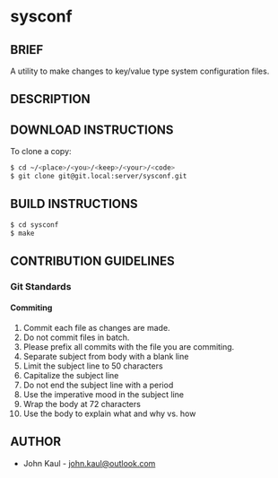 <!--------------------------------------------*- MARKDOWN -*------
File Last Updated: October 21 2020 16:01

File:    readme.md
Author:  John Kaul <john.kaul@outlook.com>
Brief:   This section should contain infomation about this project.
------------------------------------------------------------------>

# sysconf

## BRIEF

A utility to make changes to key/value type system configuration
files.

## DESCRIPTION


## DOWNLOAD INSTRUCTIONS

To clone a copy:

```bash
$ cd ~/<place>/<you>/<keep>/<your>/<code>
$ git clone git@git.local:server/sysconf.git
```

## BUILD INSTRUCTIONS 

```bash
$ cd sysconf 
$ make 
```

## CONTRIBUTION GUIDELINES

### Git Standards

#### Commiting

1.  Commit each file as changes are made.
2.  Do not commit files in batch.
3.  Please prefix all commits with the file you are commiting.
4.  Separate subject from body with a blank line
5.  Limit the subject line to 50 characters
6.  Capitalize the subject line
7.  Do not end the subject line with a period
8.  Use the imperative mood in the subject line
9.  Wrap the body at 72 characters
10. Use the body to explain what and why vs. how

## AUTHOR
* John Kaul - john.kaul@outlook.com
